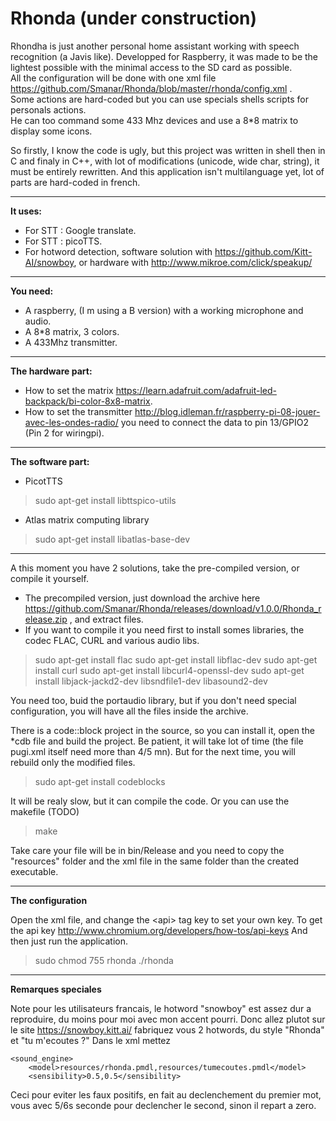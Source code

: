 # Rhonda (under construction)
Rhondha is just another personal home assistant working with speech recognition (a Javis like). Developped for Raspberry, it was made to be the lightest possible with the minimal access to the SD card as possible.  
All the configuration will be done with one xml file https://github.com/Smanar/Rhonda/blob/master/rhonda/config.xml .  
Some actions are hard-coded but you can use specials shells scripts for personals actions.  
He can too command some 433 Mhz devices and use a 8*8 matrix to display some icons.  

So firstly, I know the code is ugly, but this project was written in shell then in C and finaly in C++, with lot of modifications (unicode, wide char, string), it must be entirely rewritten. And this application isn't multilanguage yet, lot of parts are hard-coded in french.


----------


**It uses:**

- For STT : Google translate.
- For STT : picoTTS.
- For hotword detection, software solution with https://github.com/Kitt-AI/snowboy, or hardware with http://www.mikroe.com/click/speakup/


----------


**You need:**

- A raspberry, (I m using a B version) with a working microphone and audio.
- A 8*8 matrix, 3 colors.
- A 433Mhz transmitter.


----------


**The hardware part:**
- How to set the matrix  https://learn.adafruit.com/adafruit-led-backpack/bi-color-8x8-matrix.
- How to set the transmitter http://blog.idleman.fr/raspberry-pi-08-jouer-avec-les-ondes-radio/  you need to connect the data to pin 13/GPIO2 (Pin 2 for wiringpi).
 


----------


**The software part:**

- PicotTTS

>  sudo apt-get install libttspico-utils


- Atlas matrix computing library

> sudo apt-get install libatlas-base-dev

----------


A this moment you have 2 solutions, take the pre-compiled version, or compile it yourself.

- The precompiled version, just download the archive here https://github.com/Smanar/Rhonda/releases/download/v1.0.0/Rhonda_release.zip , and extract files.
- If you want to compile it you need first to install somes libraries, the codec FLAC, CURL and various audio libs.

> sudo apt-get install flac
> sudo apt-get install libflac-dev
> sudo apt-get install curl
> sudo apt-get install libcurl4-openssl-dev
> sudo apt-get install libjack-jackd2-dev libsndfile1-dev libasound2-dev

You need too,  buid the portaudio library, but if you don't need special configuration, you will have all the files inside the archive.

There is a code::block project in the source, so you can install it, open the *cdb file and build the project. Be patient, it will take lot of time (the file pugi.xml itself need more than 4/5 mn). But for the next time, you will rebuild only the modified files.

> sudo apt-get install codeblocks

It will be realy slow, but it can compile the code.
Or you can use the makefile (TODO)

> make

Take care your file will be in bin/Release and you need to copy the "resources" folder and the xml file in the same folder than the created executable.

----------


**The configuration**

Open the xml file, and change the &lt;api> tag key to set your own key.
To get the api key http://www.chromium.org/developers/how-tos/api-keys 
And then just run the application.


>sudo chmod 755 rhonda
> ./rhonda


----------
**Remarques speciales**

Note pour les utilisateurs francais, le hotword "snowboy" est assez dur a reproduire, du moins pour moi avec mon accent pourri.
Donc allez plutot sur le site https://snowboy.kitt.ai/ fabriquez vous 2 hotwords, du style "Rhonda" et "tu m'ecoutes ?"
Dans le xml mettez

    <sound_engine>
        <model>resources/rhonda.pmdl,resources/tumecoutes.pmdl</model>
        <sensibility>0.5,0.5</sensibility>

Ceci pour eviter les faux positifs, en fait au declenchement du premier mot, vous avec 5/6s seconde pour declencher le second, sinon il repart a zero.
